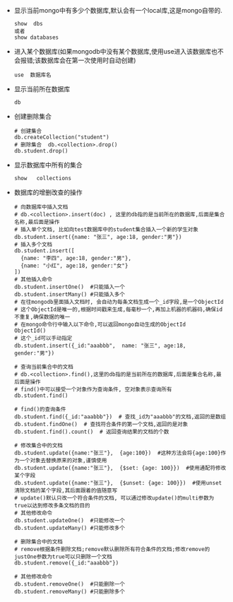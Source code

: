 * 显示当前mongo中有多少个数据库,默认会有一个local库,这是mongo自带的.

  ``` shell
  show  dbs 
  或者
  show databases
  ```

* 进入某个数据库(如果mongodb中没有某个数据库,使用use进入该数据库也不会报错;该数据库会在第一次使用时自动创建)

  ``` shell
  use  数据库名
  ```

* 显示当前所在数据库

  ```shell
  db  
  ```

* 创建删除集合

  ```shell
  # 创建集合
  db.createCollection("student")
  # 删除集合  db.<collection>.drop()
  db.student.drop()
  ```

  

* 显示数据库中所有的集合

  ```shell
  show   collections
  ```

* 数据库的增删改查的操作

  ```shell
  # 向数据库中插入文档
  # db.<collection>.insert(doc) , 这里的db指的是当前所在的数据库,后面是集合名称,最后面是操作
  # 插入单个文档, 比如向test数据库中的student集合插入一个新的学生对象
  db.student.insert({name: "张三", age:18, gender:"男"})   
  # 插入多个文档
  db.student.insert([
  	{name: "李四", age:18, gender:"男"},
  	{name: "小红", age:18, gender:"女"}
  ])   
  # 其他插入命令
  db.student.insertOne()  #只能插入一个
  db.student.insertMany() #只能插入多个
  # 在往mongodb里面插入文档时, 会自动为每条文档生成一个_id字段,是一个ObjectId
  # 这个ObjectId是唯一的,根据时间戳来生成,每毫秒一个,再加上机器的机器码,确保id不重复,确保数据的唯一
  # 在mongo命令行中输入以下命令,可以返回mongo自动生成的ObjectId
  ObjectId()
  # 这个_id可以手动指定
  db.student.insert({_id:"aaabbb",  name: "张三", age:18, gender:"男"})   
  ```

  ```shell
  # 查询当前集合中的文档
  # db.<collection>.find(),这里的db指的是当前所在的数据库,后面是集合名称,最后面是操作
  # find()中可以接受一个对象作为查询条件, 空对象表示查询所有
  db.student.find()
  
  # find()的查询条件
  db.student.find({_id:"aaabbb"})  # 查找_id为"aaabbb"的文档,返回的是数组
  db.student.findOne()  # 查找符合条件的第一个文档,返回的是对象 
  db.student.find().count()  # 返回查询结果的文档的个数
  ```

  ```shell
  # 修改集合中的文档
  db.student.update({name:"张三"},  {age:100})  #这种方法会将{age:100}作为一个对象去替换原来的对象,谨慎使用
  db.student.update({name:"张三"},  {$set: {age: 100}})  #使用通配符修改某个字段
  db.student.update({name:"张三"},  {$unset: {age: 100}})  #使用unset清除文档的某个字段,其后面跟着的值随意写
  # update()默认只改一个符合条件的文档, 可以通过修改update()的multi参数为true以达到修改多条文档的目的
  # 其他修改命令
  db.student.updateOne()  #只能修改一个
  db.student.updateMany() #只能修改多个
  ```

  ```shell
  # 删除集合中的文档
  # remove根据条件删除文档;remove默认删除所有符合条件的文档;修改remove的justOne参数为true可以只删除一个文档
  db.student.remove({_id:"aaabbb"})
  
  # 其他修改命令
  db.student.removeOne()  #只能删除一个
  db.student.removeMany() #只能删除多个
  ```

  


